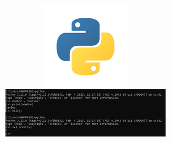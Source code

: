<div style="display: flex; justify-content: center;">
    <img src="./logo-python.png" alt="Logo de Python" width="53%" title="Logo de Python">
</div>
<div style="display: flex; justify-content: center;">
    <img src="./python_cmd.PNG" width="100%" title="Logo de Python">
</div>
